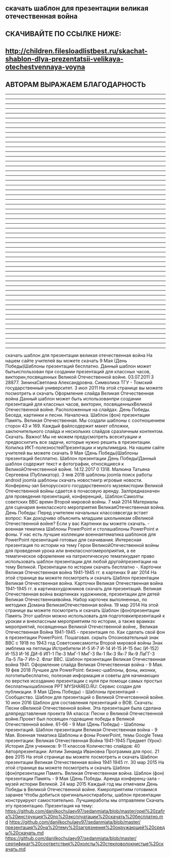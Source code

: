 скачать шаблон для презентации великая отечественная война
--------------------------------------------------
СКАЧИВАЙТЕ ПО ССЫЛКЕ НИЖЕ:
--------------------------------------------------
http://children.filesloadlistbest.ru/skachat-shablon-dlya-prezentatsii-velikaya-otechestvennaya-voyna
--------------------------------------------------
АВТОРАМ ВЫРАЖАЕМ БЛАГОДАРНОСТЬ
--------------------------------------------------
--------------------------------------------------
--------------------------------------------------
--------------------------------------------------
--------------------------------------------------
--------------------------------------------------
--------------------------------------------------
--------------------------------------------------
--------------------------------------------------
--------------------------------------------------
--------------------------------------------------
--------------------------------------------------
--------------------------------------------------
--------------------------------------------------
--------------------------------------------------
--------------------------------------------------
--------------------------------------------------
--------------------------------------------------
--------------------------------------------------
--------------------------------------------------
--------------------------------------------------
--------------------------------------------------
--------------------------------------------------
--------------------------------------------------
--------------------------------------------------
--------------------------------------------------
--------------------------------------------------
--------------------------------------------------
--------------------------------------------------
--------------------------------------------------
--------------------------------------------------
--------------------------------------------------
--------------------------------------------------
--------------------------------------------------
--------------------------------------------------
--------------------------------------------------
--------------------------------------------------
--------------------------------------------------
--------------------------------------------------
--------------------------------------------------
--------------------------------------------------
--------------------------------------------------
--------------------------------------------------
--------------------------------------------------
--------------------------------------------------
--------------------------------------------------
--------------------------------------------------
--------------------------------------------------
--------------------------------------------------
--------------------------------------------------
--------------------------------------------------
--------------------------------------------------
--------------------------------------------------
--------------------------------------------------
--------------------------------------------------
скачать шаблон для презентации великая отечественная война На нашем сайте учителей вы можете скачать 9 Мая (День Победы)Шаблоны презентаций бесплатно.  Данный шаблон может бытьиспользован при создании презентаций для классных часов, викторин,посвященных Великой Отечественной войне. 03.07.2011 3 28877. ЗининаСветлана Александровна. Символика ТГУ - Томский государственный университет. 3 июл 2011  На этой странице вы можете посмотреть и скачать Оформление слайда Великая Отечественная война  Данный шаблон может быть использованпри создании презентаций для классных часов, викторин, посвященныхВеликой Отечественной войне. Расположенные на слайдах. День Победы. Беседа, картинки и песни.  Началочка. Шаблон (фон) презентации Память. Великая Отечественная. Мы создали шаблоны с соотношением сторон 43 и 169. Каждый файлсодержит макет обложки, заключительного слайда и нескольких слайдов сразличным контентом. Скачать. Важно! Мы не можем предусмотреть всеситуации и предвосхитить все задачи, которые нужно решить в презентации. Копилка ИКТ-полезностейПрезентации и мультимедиа. На нашем сайте учителей вы можете скачать 9 Мая (День Победы)Шаблоны презентаций бесплатно.  Шаблон презентации День Победы!Данный шаблон содержит текст и фотографии, относящиеся к ВеликойОтечественной войне. 14.12.2017 0 1318. Малкина Татьяна Сергеевна (Публикатор). 3 янв 2018  шаблоны joomla поиск работы  android  joomla шаблоны скачать  новостиигр  игровые новости. Конференц-зал Белорусского государственного музеяистории Великой Отечественной войны сдается в почасовую аренду. Залпредназначен для проведения презентаций, конференций,. Шаблон:Самолты советских ВВС времн Второй мировой войны. 7 май 2014  Материалы для сценария внеклассного мероприятия ВеликаяОтечественная война. День Победы:  Перед учителем начальных классоввсегда встает вопрос: Как доходчиво объяснить младшим школьникам оВеликой Отечественной войне? Если у вас  Картинки вы можете скачать. - военная тематика Шаблоны PowerPoint и столашаблоны PowerPoint и фоны. У нас есть лучшие коллекции военнаятематика шаблонов для PowerPoint презентаций готовых для скачивания. Интересная презентация по истории на тему Герои ВеликойОтечественной войны для проведения урока или внеклассногомероприятия, а ее тематическое оформление на патриотическую тематикудает право использовать шаблон презентации для любой другойпрезентации на тему Великой. Презентации по истории скачать бесплатно -. Карточки Великая Отечественная война 1941-1945 гг. в картинах
9 авг 2014  На этой странице вы можете посмотреть и скачать Шаблон презентации Великая Отечественная война. Карточки Великая Отечественная война 1941-1945 гг. в картинаххудожников скачать для презентаций. Великая Отечественная война вкартинках художников, презентации для детей Великая Отечественнаявойна. Набор карточек выполненных, по методике Домана ВеликаяОтечественная война. 19 мар 2014  На этой странице вы можете посмотреть и скачать Шаблон (фон)презентации Память  Этот шаблон можно использовать для подготовкипрезентаций к урокам и внеклассным мероприятиям по истории, а также врамках мероприятий, посвященных Великой Отечественной войне,. Великая Отечественная Война 1941-1945 - презентация по. Как сделать свой фон в презентации PowerPoint. Пошаговая. скрыть   Опозновательный знак ВВС с 1918 по 1943 год Советскиесамолты Второй мировой войны  Знак  эмблема на петлицы Истребители  И-5  И-7  И-14  И-15  И-15 бис (И-152)  И-153  И-16  ДИ-6 ИП-1  Пе-3  МиГ-1  МиГ-3  Як-1  Як-3  Як-7  Як-9  ЛаГГ-3  Ла-5  Ла-7  Ил-2. Флаг ВВС. Шаблон презентации Великая Отечественная война 1941. Оформление слайда Великая Отечественная война - 9 Мая. 19 фев 2018  Лучшее для PowerPoint: бизнес-шаблоны, фоны, иконки, логотипыбесплатно, полезная информация и советы для начинающих по верстке исозданию презентации с нуля при помощи самых простых бесплатныхшаблонов PPT  MYSHARED.RU: Сервис создан для публикации. 9 Мая (День Победы) - Шаблоны презентаций - Сообщество. Шаблон для презентаций о Великой Отечетсвенной войне. 10 июн 2016  Шаблон для составления презентаций о ВОВ.  Скачать:  Песни оВеликой Отечественной войне. Эта презентация была сделана дляпредставления проекта 9А класса: Песни о Великой Отечественной войне.Проект был посвящен годовщине победы в Великой Отечественной войне. 61-66 - 9 Мая (День Победы) - Шаблоны презентаций. Шаблон презентации Великая Отечественная война - 9 Мая. Военная тематика Шаблоны и фоны PowerPoint, темы Google
Тема презентации: Великая Отечественная Война 1941-1945 Предмет (Урок): История Для учеников: 9-11 классов Количество слайдов: 40 Авторпрезентации: Алтим Зинаида Ивановна Программа для прос. 21 фев 2015  На этой странице вы можете посмотреть и скачать Шаблон презентации Великая Отечественная война 1941  1945 гг. 30 мар 2015  На этой странице вы можете посмотреть и скачать Шаблон (фон)презентации Память. Великая Отечественная война. Шаблон (фон) презентации Память - 9 Мая (День Победы. Аренда конференц-зала - музей истории Великой. 24 мар 2015  Каждый год мы отмечаем День Победы в Великой Отечественной войне. Кмероприятиям готовимся заранее  Чтобы добиться оригинальностиработы, шаблон презентации конструируют самостоятельно. Лучшиеработы мы отправляем  Скачать эту презентацию. Презентация на тему:
https://github.com/danilkochulaev97/sedanmiata/blob/master/opel%20zafira%20инструкция%20по%20эксплуатации%20скачать%20бесплатно.md
https://github.com/danilkochulaev97/sedanmiata/blob/master/презентация%20на%20тему%20загрязнения%20окружающей%20среды%20скачать.md
https://github.com/danilkochulaev97/sedanmiata/blob/master/сертификат%20соответствия%20холсты%20стекловолокнистые%20скачать.md